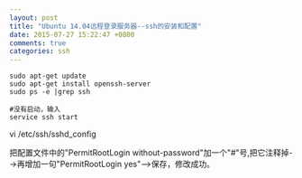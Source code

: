 ```yaml
---
layout: post
title: "Ubuntu 14.04远程登录服务器--ssh的安装和配置"
date: 2015-07-27 15:22:47 +0800
comments: true
categories: ssh
---
```

	sudo apt-get update
	sudo apt-get install openssh-server
	sudo ps -e |grep ssh
	
	#没有启动，输入
	service ssh start


vi /etc/ssh/sshd_config

把配置文件中的"PermitRootLogin without-password"加一个"#"号,把它注释掉-->再增加一句"PermitRootLogin yes"-->保存，修改成功。